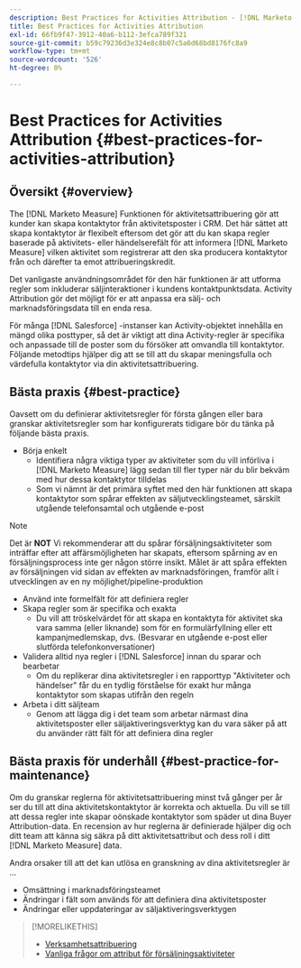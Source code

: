 ```yaml
---
description: Best Practices for Activities Attribution - [!DNL Marketo Measure] - Produktdokumentation
title: Best Practices for Activities Attribution
exl-id: 66fb9f47-3912-40a6-b112-3efca789f321
source-git-commit: b59c79236d3e324e8c8b07c5a6d68bd8176fc8a9
workflow-type: tm+mt
source-wordcount: '526'
ht-degree: 0%

---
```


# Best Practices for Activities Attribution {#best-practices-for-activities-attribution}

## Översikt {#overview}

The [!DNL Marketo Measure] Funktionen för aktivitetsattribuering gör att kunder kan skapa kontaktytor från aktivitetsposter i CRM. Det här sättet att skapa kontaktytor är flexibelt eftersom det gör att du kan skapa regler baserade på aktivitets- eller händelserefält för att informera [!DNL Marketo Measure] vilken aktivitet som registrerar att den ska producera kontaktytor från och därefter ta emot attribueringskredit.

Det vanligaste användningsområdet för den här funktionen är att utforma regler som inkluderar säljinteraktioner i kundens kontaktpunktsdata. Activity Attribution gör det möjligt för er att anpassa era sälj- och marknadsföringsdata till en enda resa.

För många [!DNL Salesforce] -instanser kan Activity-objektet innehålla en mängd olika posttyper, så det är viktigt att dina Activity-regler är specifika och anpassade till de poster som du försöker att omvandla till kontaktytor. Följande metodtips hjälper dig att se till att du skapar meningsfulla och värdefulla kontaktytor via din aktivitetsattribuering.

## Bästa praxis {#best-practice}

Oavsett om du definierar aktivitetsregler för första gången eller bara granskar aktivitetsregler som har konfigurerats tidigare bör du tänka på följande bästa praxis.

* Börja enkelt
   * Identifiera några viktiga typer av aktiviteter som du vill införliva i [!DNL Marketo Measure] lägg sedan till fler typer när du blir bekväm med hur dessa kontaktytor tilldelas
   * Som vi nämnt är det primära syftet med den här funktionen att skapa kontaktytor som spårar effekten av säljutvecklingsteamet, särskilt utgående telefonsamtal och utgående e-post

>[!NOTE]
>
>Det är **NOT** Vi rekommenderar att du spårar försäljningsaktiviteter som inträffar efter att affärsmöjligheten har skapats, eftersom spårning av en försäljningsprocess inte ger någon större insikt. Målet är att spåra effekten av försäljningen vid sidan av effekten av marknadsföringen, framför allt i utvecklingen av en ny möjlighet/pipeline-produktion

* Använd inte formelfält för att definiera regler
* Skapa regler som är specifika och exakta
   * Du vill att tröskelvärdet för att skapa en kontaktyta för aktivitet ska vara samma (eller liknande) som för en formulärfyllning eller ett kampanjmedlemskap, dvs. (Besvarar en utgående e-post eller slutförda telefonkonversationer)
* Validera alltid nya regler i [!DNL Salesforce] innan du sparar och bearbetar
   * Om du replikerar dina aktivitetsregler i en rapporttyp &quot;Aktiviteter och händelser&quot; får du en tydlig förståelse för exakt hur många kontaktytor som skapas utifrån den regeln
* Arbeta i ditt säljteam
   * Genom att lägga dig i det team som arbetar närmast dina aktivitetsposter eller säljaktiveringsverktyg kan du vara säker på att du använder rätt fält för att definiera dina regler

## Bästa praxis för underhåll {#best-practice-for-maintenance}

Om du granskar reglerna för aktivitetsattribuering minst två gånger per år ser du till att dina aktivitetskontaktytor är korrekta och aktuella. Du vill se till att dessa regler inte skapar oönskade kontaktytor som späder ut dina Buyer Attribution-data. En recension av hur reglerna är definierade hjälper dig och ditt team att känna sig säkra på ditt aktivitetsattribut och dess roll i ditt [!DNL Marketo Measure] data.

Andra orsaker till att det kan utlösa en granskning av dina aktivitetsregler är ...

* Omsättning i marknadsföringsteamet
* Ändringar i fält som används för att definiera dina aktivitetsposter
* Ändringar eller uppdateringar av säljaktiveringsverktygen

>[!MORELIKETHIS]
>
>* [Verksamhetsattribuering](/help/advanced-marketo-measure-features/activities-attribution/salesforce-activities-attribution.md)
>* [Vanliga frågor om attribut för försäljningsaktiviteter](/help/advanced-marketo-measure-features/activities-attribution/activities-attribution-faq.md)


